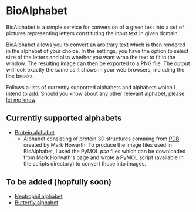 # BioAlphabet 

BioAlphabet is a simple service for conversion of a given text into a set of pictures 
representing letters constituting the input text in given domain. 

BioAlphabet allows you to convert an arbitrary text which is then rendered in the 
alphabet of your choice. In the settings, you have the option to select
size of the letters and also whether you want wrap the text to fit in the 
window. The resulting image can then be exported to a PNG file. 
The output will look exactly the same as it shows in your web browsers, 
including the line breaks.

Follows a lists of currently supported alphabets and alphabets which I intend
to add. Should you know about any other relevant alphabet, please [let me know](mailto:david.hoksza@gmail.com).

## Currently supported alphabets

- [Protein alphabet](http://www.bioch.ox.ac.uk/howarth/alphabet.htm)
    - Alphabet consisting of protein 3D structures comming from [PDB](https://www.ebi.ac.uk/pdbe/) created by
    Mark Howarth. To produce the image files used in BioAlphabet, I used the PyMOL *pse* files which 
    can be downloaded from Mark Horwath's page and wrote a PyMOL script (available in the scripts directory)
    to convert those into images. 
    
    
## To be added (hopfully soon)

- [Neutrophil alphabet](http://www.bloodjournal.org/content/121/18/3546?sso-checked=true)
- [Butterfly alphabet](http://www.butterflyalphabet.com/names/index.php)
